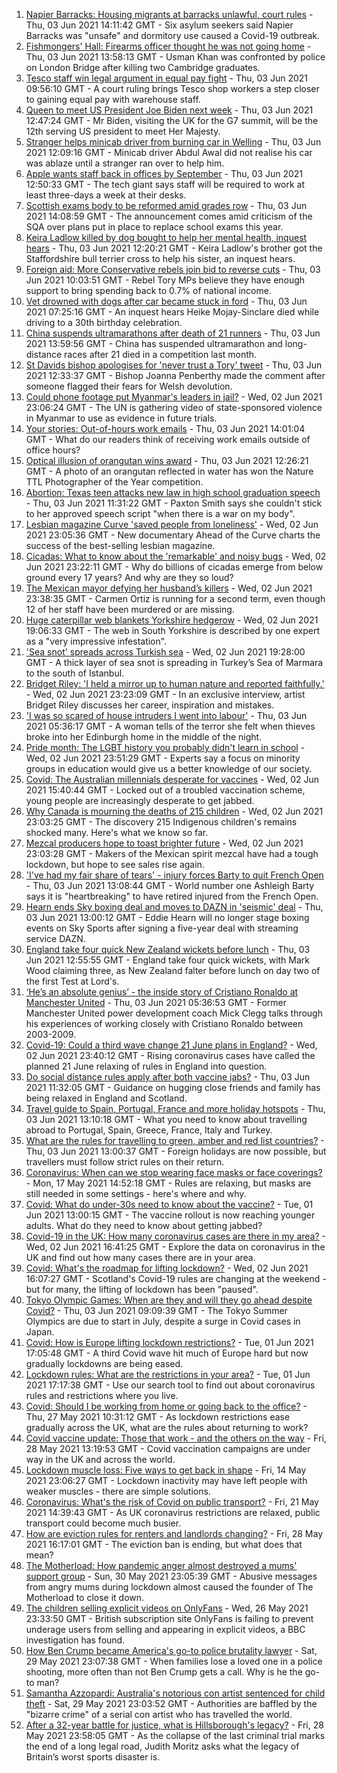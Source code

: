 1. [Napier Barracks: Housing migrants at barracks unlawful, court rules](https://www.bbc.co.uk/news/uk-england-kent-57335499) - Thu, 03 Jun 2021 14:11:42 GMT - Six asylum seekers said Napier Barracks was "unsafe" and dormitory use caused a Covid-19 outbreak.
2. [Fishmongers' Hall: Firearms officer thought he was not going home](https://www.bbc.co.uk/news/uk-england-london-57322808) - Thu, 03 Jun 2021 13:58:13 GMT - Usman Khan was confronted by police on London Bridge after killing two Cambridge graduates.
3. [Tesco staff win legal argument in equal pay fight](https://www.bbc.co.uk/news/business-57343892) - Thu, 03 Jun 2021 09:56:10 GMT - A court ruling brings Tesco shop workers a step closer to gaining equal pay with warehouse staff.
4. [Queen to meet US President Joe Biden next week](https://www.bbc.co.uk/news/uk-57345764) - Thu, 03 Jun 2021 12:47:24 GMT - Mr Biden, visiting the UK for the G7 summit, will be the 12th serving US president to meet Her Majesty.
5. [Stranger helps minicab driver from burning car in Welling](https://www.bbc.co.uk/news/uk-england-london-57342160) - Thu, 03 Jun 2021 12:09:16 GMT - Minicab driver Abdul Awal did not realise his car was ablaze until a stranger ran over to help him.
6. [Apple wants staff back in offices by September](https://www.bbc.co.uk/news/technology-57342768) - Thu, 03 Jun 2021 12:50:33 GMT - The tech giant says staff will be required to work at least three-days a week at their desks.
7. [Scottish exams body to be reformed amid grades row](https://www.bbc.co.uk/news/uk-scotland-scotland-politics-57346742) - Thu, 03 Jun 2021 14:08:59 GMT - The announcement comes amid criticism of the SQA over plans put in place to replace school exams this year.
8. [Keira Ladlow killed by dog bought to help her mental health, inquest hears](https://www.bbc.co.uk/news/uk-england-birmingham-57333128) - Thu, 03 Jun 2021 12:20:21 GMT - Keira Ladlow's brother got the Staffordshire bull terrier cross to help his sister, an inquest hears.
9. [Foreign aid: More Conservative rebels join bid to reverse cuts](https://www.bbc.co.uk/news/uk-57338465) - Thu, 03 Jun 2021 10:03:51 GMT - Rebel Tory MPs believe they have enough support to bring spending back to 0.7% of national income.
10. [Vet drowned with dogs after car became stuck in ford](https://www.bbc.co.uk/news/uk-england-derbyshire-57335740) - Thu, 03 Jun 2021 07:25:16 GMT - An inquest hears Heike Mojay-Sinclare died while driving to a 30th birthday celebration.
11. [China suspends ultramarathons after death of 21 runners](https://www.bbc.co.uk/news/world-asia-china-57347600) - Thu, 03 Jun 2021 13:59:56 GMT - China has suspended ultramarathon and long-distance races after 21 died in a competition last month.
12. [St Davids bishop apologises for 'never trust a Tory' tweet](https://www.bbc.co.uk/news/uk-wales-57343782) - Thu, 03 Jun 2021 12:33:37 GMT - Bishop Joanna Penberthy made the comment after someone flagged their fears for Welsh devolution.
13. [Could phone footage put Myanmar's leaders in jail?](https://www.bbc.co.uk/news/world-asia-57332985) - Wed, 02 Jun 2021 23:06:24 GMT - The UN is gathering video of state-sponsored violence in Myanmar to use as evidence in future trials.
14. [Your stories: Out-of-hours work emails](https://www.bbc.co.uk/news/uk-politics-57345662) - Thu, 03 Jun 2021 14:01:04 GMT - What do our readers think of receiving work emails outside of office hours?
15. [Optical illusion of orangutan wins award](https://www.bbc.co.uk/news/in-pictures-57335458) - Thu, 03 Jun 2021 12:26:21 GMT - A photo of an orangutan reflected in water has won the Nature TTL Photographer of the Year competition.
16. [Abortion: Texas teen attacks new law in high school graduation speech](https://www.bbc.co.uk/news/newsbeat-57343832) - Thu, 03 Jun 2021 11:31:22 GMT - Paxton Smith says she couldn't stick to her approved speech script "when there is a war on my body".
17. [Lesbian magazine Curve 'saved people from loneliness'](https://www.bbc.co.uk/news/entertainment-arts-57332101) - Wed, 02 Jun 2021 23:05:36 GMT - New documentary Ahead of the Curve charts the success of the best-selling lesbian magazine.
18. [Cicadas: What to know about the 'remarkable' and noisy bugs](https://www.bbc.co.uk/news/world-us-canada-57335800) - Wed, 02 Jun 2021 23:22:11 GMT - Why do billions of cicadas emerge from below ground every 17 years? And why are they so loud?
19. [The Mexican mayor defying her husband’s killers](https://www.bbc.co.uk/news/world-latin-america-57336254) - Wed, 02 Jun 2021 23:38:35 GMT - Carmen Ortiz is running for a second term, even though 12 of her staff have been murdered or are missing.
20. [Huge caterpillar web blankets Yorkshire hedgerow](https://www.bbc.co.uk/news/uk-england-south-yorkshire-57331703) - Wed, 02 Jun 2021 19:06:33 GMT - The web in South Yorkshire is described by one expert as a "very impressive infestation".
21. ['Sea snot' spreads across Turkish sea](https://www.bbc.co.uk/news/science-environment-57336252) - Wed, 02 Jun 2021 19:28:00 GMT - A thick layer of sea snot is spreading in Turkey’s Sea of Marmara to the south of Istanbul.
22. [Bridget Riley: 'I held a mirror up to human nature and reported faithfully.'](https://www.bbc.co.uk/news/entertainment-arts-57332625) - Wed, 02 Jun 2021 23:23:09 GMT - In an exclusive interview, artist Bridget Riley discusses her career, inspiration and mistakes.
23. ['I was so scared of house intruders I went into labour'](https://www.bbc.co.uk/news/uk-scotland-edinburgh-east-fife-57316466) - Thu, 03 Jun 2021 05:36:17 GMT - A woman tells of the terror she felt when thieves broke into her Edinburgh home in the middle of the night.
24. [Pride month: The LGBT history you probably didn't learn in school](https://www.bbc.co.uk/news/newsbeat-57176199) - Wed, 02 Jun 2021 23:51:29 GMT - Experts say a focus on minority groups in education would give us a better knowledge of our society.
25. [Covid: The Australian millennials desperate for vaccines](https://www.bbc.co.uk/news/world-australia-57325514) - Wed, 02 Jun 2021 15:40:44 GMT - Locked out of a troubled vaccination scheme, young people are increasingly desperate to get jabbed.
26. [Why Canada is mourning the deaths of 215 children](https://www.bbc.co.uk/news/world-us-canada-57325653) - Wed, 02 Jun 2021 23:03:25 GMT - The discovery 215 Indigenous children's remains shocked many. Here's what we know so far.
27. [Mezcal producers hope to toast brighter future](https://www.bbc.co.uk/news/business-57231020) - Wed, 02 Jun 2021 23:03:28 GMT - Makers of the Mexican spirit mezcal have had a tough lockdown, but hope to see sales rise again.
28. ['I've had my fair share of tears' - injury forces Barty to quit French Open](https://www.bbc.co.uk/sport/tennis/57344296) - Thu, 03 Jun 2021 13:08:44 GMT - World number one Ashleigh Barty says it is "heartbreaking" to have retired injured from the French Open.
29. [Hearn ends Sky boxing deal and moves to DAZN in 'seismic' deal](https://www.bbc.co.uk/sport/boxing/57336020) - Thu, 03 Jun 2021 13:00:12 GMT - Eddie Hearn will no longer stage boxing events on Sky Sports after signing a five-year deal with streaming service DAZN.
30. [England take four quick New Zealand wickets before lunch](https://www.bbc.co.uk/sport/av/cricket/57347041) - Thu, 03 Jun 2021 12:55:55 GMT - England take four quick wickets, with Mark Wood claiming three, as New Zealand falter before lunch on day two of the first Test at Lord's.
31. [‘He’s an absolute genius’ - the inside story of Cristiano Ronaldo at Manchester United](https://www.bbc.co.uk/sport/av/football/57333900) - Thu, 03 Jun 2021 05:36:53 GMT - Former Manchester United power development coach Mick Clegg talks through his experiences of working closely with Cristiano Ronaldo between 2003-2009.
32. [Covid-19: Could a third wave change 21 June plans in England?](https://www.bbc.co.uk/news/health-57328469) - Wed, 02 Jun 2021 23:40:12 GMT - Rising coronavirus cases have called the planned 21 June relaxing of rules in England into question.
33. [Do social distance rules apply after both vaccine jabs?](https://www.bbc.co.uk/news/uk-51506729) - Thu, 03 Jun 2021 11:32:05 GMT - Guidance on hugging close friends and family has being relaxed in England and Scotland.
34. [Travel guide to Spain, Portugal, France and more holiday hotspots](https://www.bbc.co.uk/news/explainers-56997931) - Thu, 03 Jun 2021 13:10:18 GMT - What you need to know about travelling abroad to Portugal, Spain, Greece, France, Italy and Turkey.
35. [What are the rules for travelling to green, amber and red list countries?](https://www.bbc.co.uk/news/explainers-52544307) - Thu, 03 Jun 2021 13:00:37 GMT - Foreign holidays are now possible, but travellers must follow strict rules on their return.
36. [Coronavirus: When can we stop wearing face masks or face coverings?](https://www.bbc.co.uk/news/health-51205344) - Mon, 17 May 2021 14:52:18 GMT - Rules are relaxing, but masks are still needed in some settings - here's where and why.
37. [Covid: What do under-30s need to know about the vaccine?](https://www.bbc.co.uk/news/health-57273875) - Tue, 01 Jun 2021 13:00:15 GMT - The vaccine rollout is now reaching younger adults. What do they need to know about getting jabbed?
38. [Covid-19 in the UK: How many coronavirus cases are there in my area?](https://www.bbc.co.uk/news/uk-51768274) - Wed, 02 Jun 2021 16:41:25 GMT - Explore the data on coronavirus in the UK and find out how many cases there are in your area.
39. [Covid: What's the roadmap for lifting lockdown?](https://www.bbc.co.uk/news/explainers-52530518) - Wed, 02 Jun 2021 16:07:27 GMT - Scotland's Covid-19 rules are changing at the weekend - but for many, the lifting of lockdown has been "paused".
40. [Tokyo Olympic Games: When are they and will they go ahead despite Covid?](https://www.bbc.co.uk/news/world-asia-57240044) - Thu, 03 Jun 2021 09:09:39 GMT - The Tokyo Summer Olympics are due to start in July, despite a surge in Covid cases in Japan.
41. [Covid: How is Europe lifting lockdown restrictions?](https://www.bbc.co.uk/news/explainers-53640249) - Tue, 01 Jun 2021 17:05:48 GMT - A third Covid wave hit much of Europe hard but now gradually lockdowns are being eased.
42. [Lockdown rules: What are the restrictions in your area?](https://www.bbc.co.uk/news/uk-54373904) - Tue, 01 Jun 2021 17:17:38 GMT - Use our search tool to find out about coronavirus rules and restrictions where you live.
43. [Covid: Should I be working from home or going back to the office?](https://www.bbc.co.uk/news/business-52567567) - Thu, 27 May 2021 10:31:12 GMT - As lockdown restrictions ease gradually across the UK, what are the rules about returning to work?
44. [Covid vaccine update: Those that work - and the others on the way](https://www.bbc.co.uk/news/health-51665497) - Fri, 28 May 2021 13:19:53 GMT - Covid vaccination campaigns are under way in the UK and across the world.
45. [Lockdown muscle loss: Five ways to get back in shape](https://www.bbc.co.uk/news/uk-56887390) - Fri, 14 May 2021 23:06:27 GMT - Lockdown inactivity may have left people with weaker muscles - there are simple solutions.
46. [Coronavirus: What's the risk of Covid on public transport?](https://www.bbc.co.uk/news/health-51736185) - Fri, 21 May 2021 14:39:43 GMT - As UK coronavirus restrictions are relaxed, public transport could become much busier.
47. [How are eviction rules for renters and landlords changing?](https://www.bbc.co.uk/news/explainers-53860154) - Fri, 28 May 2021 16:17:01 GMT - The eviction ban is ending, but what does that mean?
48. [The Motherload: How pandemic anger almost destroyed a mums' support group](https://www.bbc.co.uk/news/stories-57285368) - Sun, 30 May 2021 23:05:39 GMT - Abusive messages from angry mums during lockdown almost caused the founder of The Motherload to close it down.
49. [The children selling explicit videos on OnlyFans](https://www.bbc.co.uk/news/uk-57255983) - Wed, 26 May 2021 23:33:50 GMT - British subscription site OnlyFans is failing to prevent underage users from selling and appearing in explicit videos, a BBC investigation has found.
50. [How Ben Crump became America's go-to police brutality lawyer](https://www.bbc.co.uk/news/world-us-canada-57038162) - Sat, 29 May 2021 23:07:38 GMT - When families lose a loved one in a police shooting, more often than not Ben Crump gets a call. Why is he the go-to man?
51. [Samantha Azzopardi: Australia's notorious con artist sentenced for child theft](https://www.bbc.co.uk/news/world-australia-57284621) - Sat, 29 May 2021 23:03:52 GMT - Authorities are baffled by the "bizarre crime" of a serial con artist who has travelled the world.
52. [After a 32-year battle for justice, what is Hillsborough's legacy?](https://www.bbc.co.uk/news/uk-57281398) - Fri, 28 May 2021 23:58:05 GMT - As the collapse of the last criminal trial marks the end of a long legal road, Judith Moritz asks what the legacy of Britain’s worst sports disaster is.
